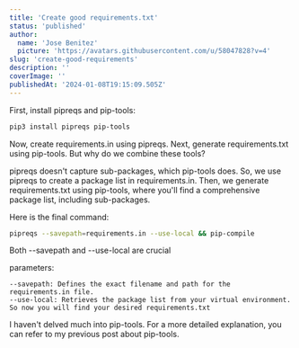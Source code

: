 ```yaml
---
title: 'Create good requirements.txt'
status: 'published'
author:
  name: 'Jose Benitez'
  picture: 'https://avatars.githubusercontent.com/u/58047828?v=4'
slug: 'create-good-requirements'
description: ''
coverImage: ''
publishedAt: '2024-01-08T19:15:09.505Z'
---
```


First, install pipreqs and pip-tools:

```bash
pip3 install pipreqs pip-tools
```

Now, create requirements.in using pipreqs. Next, generate requirements.txt using pip-tools. But why do we combine these tools?

pipreqs doesn't capture sub-packages, which pip-tools does. So, we use pipreqs to create a package list in requirements.in. Then, we generate requirements.txt using pip-tools, where you'll find a comprehensive package list, including sub-packages.

Here is the final command:

```bash
pipreqs --savepath=requirements.in --use-local && pip-compile
```

Both --savepath and --use-local are crucial

parameters:

```
--savepath: Defines the exact filename and path for the requirements.in file.
--use-local: Retrieves the package list from your virtual environment.
So now you will find your desired requirements.txt
```

I haven't delved much into pip-tools. For a more detailed explanation, you can refer to my previous post about pip-tools.

 